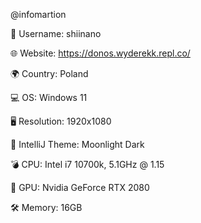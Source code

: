 @infomartion

👥 Username: shiinano

🌐 Website: https://donos.wyderekk.repl.co/

🌍 Country: Poland

💻 OS: Windows 11

🖥 Resolution: 1920x1080

🌠 IntelliJ Theme: Moonlight Dark

💣 CPU: Intel i7 10700k, 5.1GHz @ 1.15

🚀 GPU: Nvidia GeForce RTX 2080

🛠 Memory: 16GB

